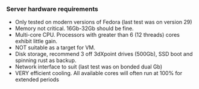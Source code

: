 ### Server hardware requirements

-   Only tested on modern versions of Fedora (last test was on version 29)
-   Memory not critical. 16Gb-32Gb should be fine.
-   Multi-core CPU. Processors with greater than 6 (12 threads) cores exhibit little gain.
-   NOT suitable as a target for VM.
-   Disk storage, recommend 3 off 3dXpoint drives (500Gb), SSD boot and spinning rust as backup.
-   Network interface to suit (last test was on bonded dual Gb)
-   VERY efficient cooling. All available cores will often run at 100% for extended periods


